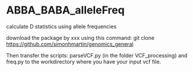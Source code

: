 # ABBA_BABA_alleleFreq
calculate D statistics using allele frequencies

download the package by xxx using this command: git clone https://github.com/simonhmartin/genomics_general

Then transfer the scripts: parseVCF.py (in the folder VCF_processing) and freq.py to the workdirectory where you have your input vcf file.
